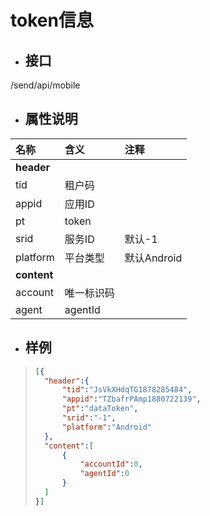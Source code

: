 # token信息

* ## 接口

/send/api/mobile

* ## 属性说明

| **名称** | **含义** | **注释** |
| :--- | :--- | :--- |
| **header** |  |  |
| tid | 租户码 |  |
| appid | 应用ID |  |
| pt | token |  |
| srid | 服务ID | 默认-1 |
| platform | 平台类型 | 默认Android |
| **content** |  |  |
| account | 唯一标识码 |  |
| agent | agentId |  |

* ## 样例

> ```json
> [{
> 	"header":{
> 		"tid":"JsVkXHdqTG1878285484",
> 		"appid":"TZbafrPAmp1880722139",
> 		"pt":"dataToken",
> 		"srid":"-1",
> 		"platform":"Android"
> 	},
> 	"content":[
> 		{
> 			"accountId":0,
> 			"agentId":0
> 		}
> 	]
> }]
> ```



